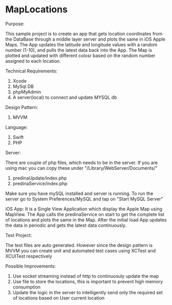 # MapLocations

Purpose:

This sample project is to create an app that gets location coordinates from the DataBase through a middle layer server and plots the same in iOS Apple Maps. 
The App updates the latitude and longitude values with a random number (1-10), and pulls the latest data back into the App.
The Map is plotted and updated with different colosr based on the random number assigned to each location.


 Technical Requirements:
 
 1. Xcode
 2. MySql DB
 3. phpMyAdmin
 4. A server(local) to connect and update MYSQL db
 
 Design Pattern:
 
 1. MVVM
 
 Language:
 
 1. Swift
 2. PHP
 
 Server:
 
 There are couple of php files, which needs to be in the server. If you are using mac you can copy these under "/Library/WebServer/Documents/"
 1. predinaUpdate/index.php
 2. predinaService/index.php
 
 Make sure you have mySQL installed and server is running. To run the server go to System Preferences/MySQL and tap on "Start MySQL Server"
 
 
 iOS App:
 It is a Single View Application which display the Apple Map using MapView. The App calls the predinaService on start to get the complete list of locations and plots the same in the Map.
 After the initial load App updates the data in periodic and gets the latest data continuously.
 
 
 Test Project:
 
 The test files are auto generated. However since the design pattern is MVVM you can create unit and automated test cases using XCTest and XCUITest respectively
 
 
 Possible Improvements:
 
 1. Use socket streaming instead of http to continuosuly update the map
 2. Use file to store the locations, this is important to prevent high memory consumption
 3. Update the logic in the server to intelligently send only the required set of locations based on User current location
 
 



